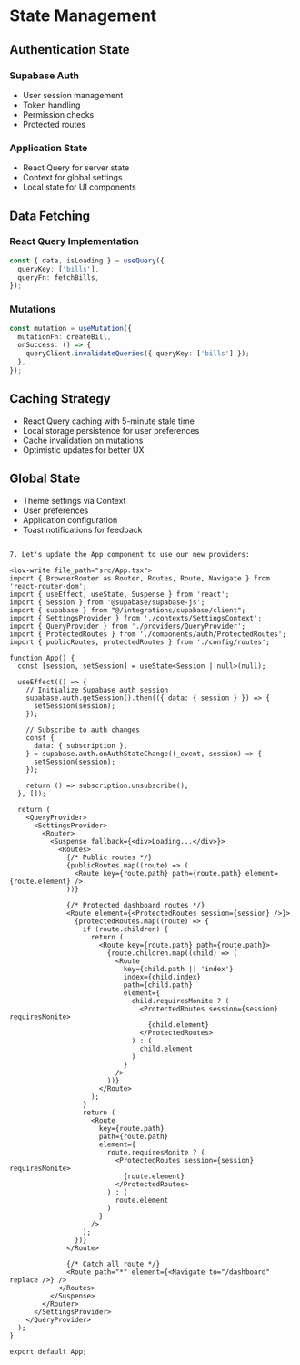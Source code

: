 # State Management

## Authentication State

### Supabase Auth
- User session management
- Token handling
- Permission checks
- Protected routes

### Application State
- React Query for server state
- Context for global settings
- Local state for UI components

## Data Fetching

### React Query Implementation
```typescript
const { data, isLoading } = useQuery({
  queryKey: ['bills'],
  queryFn: fetchBills,
});
```

### Mutations
```typescript
const mutation = useMutation({
  mutationFn: createBill,
  onSuccess: () => {
    queryClient.invalidateQueries({ queryKey: ['bills'] });
  },
});
```

## Caching Strategy
- React Query caching with 5-minute stale time
- Local storage persistence for user preferences
- Cache invalidation on mutations
- Optimistic updates for better UX

## Global State
- Theme settings via Context
- User preferences
- Application configuration
- Toast notifications for feedback
```

7. Let's update the App component to use our new providers:

<lov-write file_path="src/App.tsx">
import { BrowserRouter as Router, Routes, Route, Navigate } from 'react-router-dom';
import { useEffect, useState, Suspense } from 'react';
import { Session } from '@supabase/supabase-js';
import { supabase } from "@/integrations/supabase/client";
import { SettingsProvider } from './contexts/SettingsContext';
import { QueryProvider } from './providers/QueryProvider';
import { ProtectedRoutes } from './components/auth/ProtectedRoutes';
import { publicRoutes, protectedRoutes } from './config/routes';

function App() {
  const [session, setSession] = useState<Session | null>(null);

  useEffect(() => {
    // Initialize Supabase auth session
    supabase.auth.getSession().then(({ data: { session } }) => {
      setSession(session);
    });

    // Subscribe to auth changes
    const {
      data: { subscription },
    } = supabase.auth.onAuthStateChange((_event, session) => {
      setSession(session);
    });

    return () => subscription.unsubscribe();
  }, []);

  return (
    <QueryProvider>
      <SettingsProvider>
        <Router>
          <Suspense fallback={<div>Loading...</div>}>
            <Routes>
              {/* Public routes */}
              {publicRoutes.map((route) => (
                <Route key={route.path} path={route.path} element={route.element} />
              ))}

              {/* Protected dashboard routes */}
              <Route element={<ProtectedRoutes session={session} />}>
                {protectedRoutes.map((route) => {
                  if (route.children) {
                    return (
                      <Route key={route.path} path={route.path}>
                        {route.children.map((child) => (
                          <Route
                            key={child.path || 'index'}
                            index={child.index}
                            path={child.path}
                            element={
                              child.requiresMonite ? (
                                <ProtectedRoutes session={session} requiresMonite>
                                  {child.element}
                                </ProtectedRoutes>
                              ) : (
                                child.element
                              )
                            }
                          />
                        ))}
                      </Route>
                    );
                  }
                  return (
                    <Route
                      key={route.path}
                      path={route.path}
                      element={
                        route.requiresMonite ? (
                          <ProtectedRoutes session={session} requiresMonite>
                            {route.element}
                          </ProtectedRoutes>
                        ) : (
                          route.element
                        )
                      }
                    />
                  );
                })}
              </Route>

              {/* Catch all route */}
              <Route path="*" element={<Navigate to="/dashboard" replace />} />
            </Routes>
          </Suspense>
        </Router>
      </SettingsProvider>
    </QueryProvider>
  );
}

export default App;